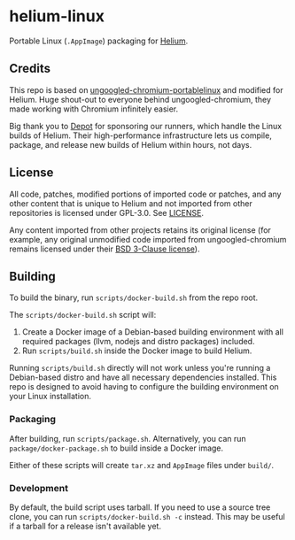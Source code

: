 # helium-linux
Portable Linux (`.AppImage`) packaging for [Helium](https://github.com/imputnet/helium).

## Credits
This repo is based on
[ungoogled-chromium-portablelinux](https://github.com/ungoogled-software/ungoogled-chromium-portablelinux)
and modified for Helium. Huge shout-out to everyone behind ungoogled-chromium,
they made working with Chromium infinitely easier.

Big thank you to [Depot](https://depot.dev/) for sponsoring our runners, which handle the Linux
builds of Helium. Their high-performance infrastructure lets us compile, package, and release
new builds of Helium within hours, not days.

## License
All code, patches, modified portions of imported code or patches, and
any other content that is unique to Helium and not imported from other
repositories is licensed under GPL-3.0. See [LICENSE](LICENSE).

Any content imported from other projects retains its original license (for
example, any original unmodified code imported from ungoogled-chromium remains
licensed under their [BSD 3-Clause license](LICENSE.ungoogled_chromium)).

## Building
To build the binary, run `scripts/docker-build.sh` from the repo root.

The `scripts/docker-build.sh` script will:
1. Create a Docker image of a Debian-based building environment with all required packages (llvm, nodejs and distro packages) included.
2. Run `scripts/build.sh` inside the Docker image to build Helium.

Running `scripts/build.sh` directly will not work unless you're running a Debian-based distro and have all necessary dependencies installed. This repo is designed to avoid having to configure the building environment on your Linux installation.

### Packaging
After building, run `scripts/package.sh`. Alternatively, you can run `package/docker-package.sh` to build inside a Docker image.

Either of these scripts will create `tar.xz` and `AppImage` files under `build/`.

### Development
By default, the build script uses tarball. If you need to use a source tree clone, you can run `scripts/docker-build.sh -c` instead. This may be useful if a tarball for a release isn't available yet.
